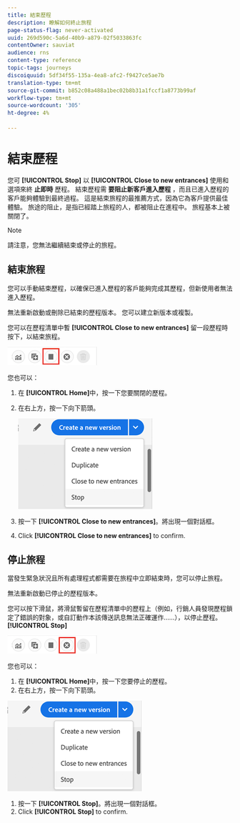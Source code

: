 ```yaml
---
title: 結束歷程
description: 瞭解如何終止旅程
page-status-flag: never-activated
uuid: 269d590c-5a6d-40b9-a879-02f5033863fc
contentOwner: sauviat
audience: rns
content-type: reference
topic-tags: journeys
discoiquuid: 5df34f55-135a-4ea8-afc2-f9427ce5ae7b
translation-type: tm+mt
source-git-commit: b852c08a488a1bec02b8b31a1fccf1a8773b99af
workflow-type: tm+mt
source-wordcount: '305'
ht-degree: 4%

---
```



# 結束歷程

您可 **[!UICONTROL Stop]** 以 **[!UICONTROL Close to new entrances]** 使用和選項來終 **止即時** 歷程。 結束歷程需 **要阻止新客戶進入歷程** ，而且已進入歷程的客戶能夠體驗到最終過程。 這是結束旅程的最推薦方式，因為它為客戶提供最佳體驗。 旅途的阻止，是指已經踏上旅程的人，都被阻止在進程中。 旅程基本上被關閉了。

>[!NOTE]
>
>請注意，您無法繼續結束或停止的旅程。

## 結束旅程

您可以手動結束歷程，以確保已進入歷程的客戶能夠完成其歷程，但新使用者無法進入歷程。

無法重新啟動或刪除已結束的歷程版本。 您可以建立新版本或複製。

您可以在歷程清單中暫 **[!UICONTROL Close to new entrances]** 留一段歷程時按下，以結束旅程。

![](../assets/do-not-localize/journey-finish-quick-action.png)

您也可以：

1. 在 **[!UICONTROL Home]**&#x200B;中，按一下您要關閉的歷程。
1. 在右上方，按一下向下箭頭。

   ![](../assets/finish_drop_down_list.png)

1. 按一下 **[!UICONTROL Close to new entrances]**。將出現一個對話框。
1. Click **[!UICONTROL Close to new entrances]** to confirm.

## 停止旅程

當發生緊急狀況且所有處理程式都需要在旅程中立即結束時，您可以停止旅程。

無法重新啟動已停止的歷程版本。

您可以按下滑鼠，將滑鼠暫留在歷程清單中的歷程上（例如，行銷人員發現歷程鎖定了錯誤的對象，或自訂動作本該傳送訊息無法正確運作……），以停止歷程。 **[!UICONTROL Stop]**

![](../assets/do-not-localize/journey-stop-quick-action.png)

您也可以：

1. 在 **[!UICONTROL Home]**&#x200B;中，按一下您要停止的歷程。
1. 在右上方，按一下向下箭頭。

![](../assets/finish_drop_down_list.png)

1. 按一下 **[!UICONTROL Stop]**。將出現一個對話框。
1. Click **[!UICONTROL Stop]** to confirm.
